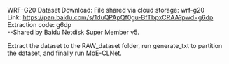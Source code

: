 WRF-G20 Dataset Download: File shared via cloud storage: wrf-g20  
Link: https://pan.baidu.com/s/1duQPApQf0gu-BfTbpxCRAA?pwd=g6dp Extraction code: g6dp  
--Shared by Baidu Netdisk Super Member v5.

Extract the dataset to the RAW_dataset folder, run generate_txt to partition the dataset, and finally run MoE-CLNet.

